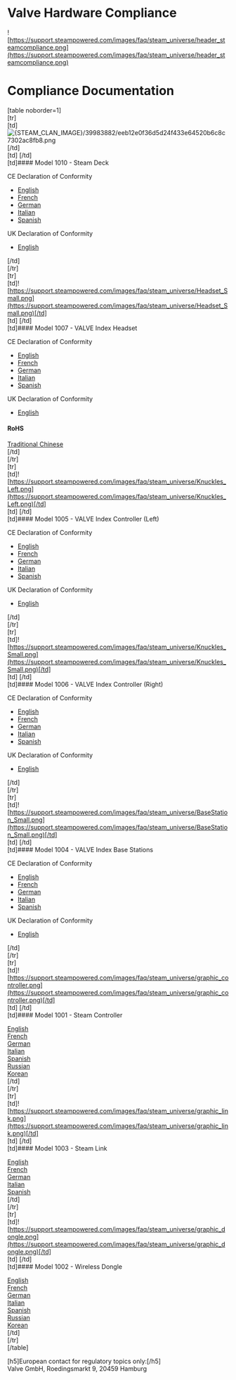 # Valve Hardware Compliance

![https://support.steampowered.com/images/faq/steam_universe/header_steamcompliance.png](https://support.steampowered.com/images/faq/steam_universe/header_steamcompliance.png)  
  
# Compliance Documentation
  
  
  
[table noborder=1]  
 [tr]  
 [td]![{STEAM_CLAN_IMAGE}/39983882/eeb12e0f36d5d24f433e64520b6c8c7302ac8fb8.png]({STEAM_CLAN_IMAGE}/39983882/eeb12e0f36d5d24f433e64520b6c8c7302ac8fb8.png)[/td]  
[td]   [/td]  
 [td]#### Model 1010 - Steam Deck
  
    
 CE Declaration of Conformity  
  
* [English](https://support.steampowered.com/images/manuals/steam_deck/Steam%20Deck%201010_DoC_CE_ENG.pdf)
* [French](https://support.steampowered.com/images/manuals/steam_deck/Steam%20Deck%201010_DoC_CE_FRE.pdf)
* [German](https://support.steampowered.com/images/manuals/steam_deck/Steam%20Deck%201010_DoC_CE_GER.pdf)
* [Italian](https://support.steampowered.com/images/manuals/steam_deck/Steam%20Deck%201010_DoC_CE_ITA.pdf)
* [Spanish](https://support.steampowered.com/images/manuals/steam_deck/Steam%20Deck%201010_DoC_CE_SPA.pdf)

  
 UK Declaration of Conformity  
  
* [English](https://support.steampowered.com/images/manuals/steam_deck/Steam%20Deck%201010_DoC_UK.pdf)

  
[/td]  
 [/tr]  
 [tr]  
 [td]![https://support.steampowered.com/images/faq/steam_universe/Headset_Small.png](https://support.steampowered.com/images/faq/steam_universe/Headset_Small.png)[/td]  
[td]   [/td]  
 [td]#### Model 1007 - VALVE Index Headset
  
 CE Declaration of Conformity  
  
* [English](https://support.steampowered.com/images/manuals/index_headset/Compliance_Headset_ENG.pdf?v=20162709)
* [French](https://support.steampowered.com/images/manuals/index_headset/Compliance_Headset_FRE.pdf?v=20162709)
* [German](https://support.steampowered.com/images/manuals/index_headset/Compliance_Headset_GER.pdf?v=20162709)
* [Italian](https://support.steampowered.com/images/manuals/index_headset/Compliance_Headset_ITA.pdf?v=20162709)
* [Spanish](https://support.steampowered.com/images/manuals/index_headset/Compliance_Headset_SPA.pdf?v=20162709)

  
 UK Declaration of Conformity  
  
* [English](https://support.steampowered.com/images/manuals/steam_deck/UK%20DoC%20Valve%201007.pdf)

  
#### RoHS
  
[Traditional Chinese](https://support.steampowered.com/images/manuals/index_headset/Compliance_Headset_SCH.pdf?v=20162709)  
[/td]  
 [/tr]  
 [tr]  
 [td]![https://support.steampowered.com/images/faq/steam_universe/Knuckles_Left.png](https://support.steampowered.com/images/faq/steam_universe/Knuckles_Left.png)[/td]  
[td]   [/td]  
 [td]#### Model 1005 - VALVE Index Controller (Left)
  
 CE Declaration of Conformity  
  
* [English](https://support.steampowered.com/images/manuals/index_controllers/Compliance_KnuckleLeft_ENG.pdf?v=20162709)
* [French](https://support.steampowered.com/images/manuals/index_controllers/Compliance_KnuckleLeft_FRE.pdf?v=20162709)
* [German](https://support.steampowered.com/images/manuals/index_controllers/Compliance_KnuckleLeft_GER.pdf?v=20162709)
* [Italian](https://support.steampowered.com/images/manuals/index_controllers/Compliance_KnuckleLeft_ITA.pdf?v=20162709)
* [Spanish](https://support.steampowered.com/images/manuals/index_controllers/Compliance_KnuckleLeft_SPA.pdf?v=20162709)

  
 UK Declaration of Conformity  
  
* [English](https://support.steampowered.com/images/manuals/steam_deck/UK%20DoC%20Valve%201005.pdf)

  
[/td]  
 [/tr]  
 [tr]  
 [td]![https://support.steampowered.com/images/faq/steam_universe/Knuckles_Small.png](https://support.steampowered.com/images/faq/steam_universe/Knuckles_Small.png)[/td]  
 [td]   [/td]  
 [td]#### Model 1006 - VALVE Index Controller (Right)
  
 CE Declaration of Conformity  
  
* [English](https://support.steampowered.com/images/manuals/index_controllers/Compliance_KnuckleRight_ENG.pdf?v=20162709)
* [French](https://support.steampowered.com/images/manuals/index_controllers/Compliance_KnuckleRight_FRE.pdf?v=20162709)
* [German](https://support.steampowered.com/images/manuals/index_controllers/Compliance_KnuckleRight_GER.pdf?v=20162709)
* [Italian](https://support.steampowered.com/images/manuals/index_controllers/Compliance_KnuckleRight_ITA.pdf?v=20162709)
* [Spanish](https://support.steampowered.com/images/manuals/index_controllers/Compliance_KnuckleRight_SPA.pdf?v=20162709)

  
 UK Declaration of Conformity  
  
* [English](https://support.steampowered.com/images/manuals/steam_deck/UK%20DoC%20Valve%201006.pdf)

  
[/td]  
 [/tr]  
 [tr]  
 [td]![https://support.steampowered.com/images/faq/steam_universe/BaseStation_Small.png](https://support.steampowered.com/images/faq/steam_universe/BaseStation_Small.png)[/td]  
 [td]   [/td]  
 [td]#### Model 1004 - VALVE Index Base Stations
  
 CE Declaration of Conformity  
  
* [English](https://support.steampowered.com/images/manuals/index_base/Compliance_BaseStation_ENG.pdf?v=20162709)
* [French](https://support.steampowered.com/images/manuals/index_base/Compliance_BaseStation_FRE.pdf?v=20162709)
* [German](https://support.steampowered.com/images/manuals/index_base/Compliance_BaseStation_GER.pdf?v=20162709)
* [Italian](https://support.steampowered.com/images/manuals/index_base/Compliance_BaseStation_ITA.pdf?v=20162709)
* [Spanish](https://support.steampowered.com/images/manuals/index_base/Compliance_BaseStation_SPA.pdf?v=20162709)

  
 UK Declaration of Conformity  
  
* [English](https://support.steampowered.com/images/manuals/steam_deck/UK%20DoC%20Valve%201004.pdf)

  
[/td]  
 [/tr]  
 [tr]  
 [td]![https://support.steampowered.com/images/faq/steam_universe/graphic_controller.png](https://support.steampowered.com/images/faq/steam_universe/graphic_controller.png)[/td]  
 [td]   [/td]  
 [td]#### Model 1001 - Steam Controller
  
    
[English](https://support.steampowered.com/images/manuals/steam_controller/Compliance_Controller_ENG.pdf?v=20162709)  
[French](https://support.steampowered.com/images/manuals/steam_controller/Compliance_Controller_FRE.pdf?v=20162709)  
[German](https://support.steampowered.com/images/manuals/steam_controller/Compliance_Controller_GER.pdf?v=20162709)  
[Italian](https://support.steampowered.com/images/manuals/steam_controller/Compliance_Controller_ITA.pdf?v=20162709)  
[Spanish](https://support.steampowered.com/images/manuals/steam_controller/Compliance_Controller_SPA.pdf?v=20162709)  
[Russian](https://support.steampowered.com/images/manuals/steam_controller/Compliance_Controller_RUS.pdf?v=20162709)  
[Korean](https://support.steampowered.com/images/manuals/steam_controller/Compliance_Controller_KOR.pdf?v=20162709)  
[/td]  
 [/tr]  
 [tr]  
 [td]![https://support.steampowered.com/images/faq/steam_universe/graphic_link.png](https://support.steampowered.com/images/faq/steam_universe/graphic_link.png)[/td]  
 [td]   [/td]  
 [td]#### Model 1003 - Steam Link
  
[English](https://support.steampowered.com/images/manuals/steam_link/Compliance_Link_ENG.pdf?v=20162709)  
[French](https://support.steampowered.com/images/manuals/steam_link/Compliance_Link_FRE.pdf?v=20162709)  
[German](https://support.steampowered.com/images/manuals/steam_link/Compliance_Link_GER.pdf?v=20162709)  
[Italian](https://support.steampowered.com/images/manuals/steam_link/Compliance_Link_ITA.pdf?v=20162709)  
[Spanish](https://support.steampowered.com/images/manuals/steam_link/Compliance_Link_SPA.pdf?v=20162709)  
[/td]  
 [/tr]  
 [tr]  
 [td]![https://support.steampowered.com/images/faq/steam_universe/graphic_dongle.png](https://support.steampowered.com/images/faq/steam_universe/graphic_dongle.png)[/td]  
 [td]   [/td]  
 [td]#### Model 1002 - Wireless Dongle
  
[English](https://support.steampowered.com/images/manuals/steam_controller/Compliance_Dongle_ENG.pdf?v=20162709)  
[French](https://support.steampowered.com/images/manuals/steam_controller/Compliance_Dongle_FRE.pdf?v=20162709)  
[German](https://support.steampowered.com/images/manuals/steam_controller/Compliance_Dongle_GER.pdf?v=20162709)  
[Italian](https://support.steampowered.com/images/manuals/steam_controller/Compliance_Dongle_ITA.pdf?v=20162709)  
[Spanish](https://support.steampowered.com/images/manuals/steam_controller/Compliance_Dongle_SPA.pdf?v=20162709)  
[Russian](https://support.steampowered.com/images/manuals/steam_controller/Compliance_Dongle_RUS.pdf?v=20162709)  
[Korean](https://support.steampowered.com/images/manuals/steam_controller/Compliance_Dongle_KOR.pdf?v=20162709)  
[/td]  
 [/tr]  
[/table]  
  
  
[h5]European contact for regulatory topics only:[/h5]  
Valve GmbH, Roedingsmarkt 9, 20459 Hamburg
